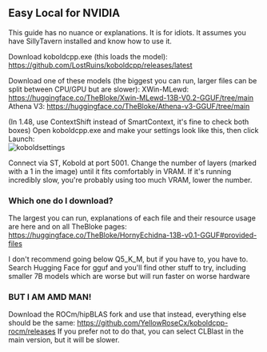 ## Easy Local for NVIDIA

This guide has no nuance or explanations. It is for idiots. It assumes you have SillyTavern installed and know how to use it.

Download koboldcpp.exe (this loads the model):  
https://github.com/LostRuins/koboldcpp/releases/latest

Download one of these models (the biggest you can run, larger files can be split between CPU/GPU but are slower):
XWin-MLewd: https://huggingface.co/TheBloke/Xwin-MLewd-13B-V0.2-GGUF/tree/main
Athena V3: https://huggingface.co/TheBloke/Athena-v3-GGUF/tree/main  

(In 1.48, use ContextShift instead of SmartContext, it's fine to check both boxes)
Open koboldcpp.exe and make your settings look like this, then click Launch:  
![koboldsettings](https://files.catbox.moe/en7k2e.png)

Connect via ST, Kobold at port 5001.
Change the number of layers (marked with a 1 in the image) until it fits comfortably in VRAM.
If it's running incredibly slow, you're probably using too much VRAM, lower the number.

### Which one do I download?
The largest you can run, explanations of each file and their resource usage are here and on all TheBloke pages:  
https://huggingface.co/TheBloke/HornyEchidna-13B-v0.1-GGUF#provided-files

I don't recommend going below Q5_K_M, but if you have to, you have to. Search Hugging Face for gguf and you'll find other stuff to try, including smaller 7B models which are worse but will run faster on worse hardware

### BUT I AM AMD MAN!

Download the ROCm/hipBLAS fork and use that instead, everything else should be the same:
https://github.com/YellowRoseCx/koboldcpp-rocm/releases
If you prefer not to do that, you can select CLBlast in the main version, but it will be slower.